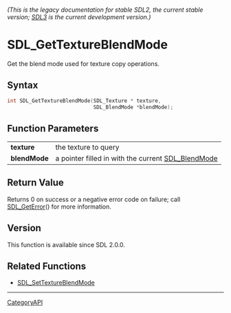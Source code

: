 ###### (This is the legacy documentation for stable SDL2, the current stable version; [SDL3](https://wiki.libsdl.org/SDL3/) is the current development version.)
# SDL_GetTextureBlendMode

Get the blend mode used for texture copy operations.

## Syntax

```c
int SDL_GetTextureBlendMode(SDL_Texture * texture,
                            SDL_BlendMode *blendMode);

```

## Function Parameters

|                   |                                                                     |
| ----------------- | ------------------------------------------------------------------- |
| **texture**       | the texture to query                                                |
| **blendMode**     | a pointer filled in with the current [SDL_BlendMode](SDL_BlendMode) |

## Return Value

Returns 0 on success or a negative error code on failure; call
[SDL_GetError](SDL_GetError)() for more information.

## Version

This function is available since SDL 2.0.0.

## Related Functions

* [SDL_SetTextureBlendMode](SDL_SetTextureBlendMode)

----
[CategoryAPI](CategoryAPI)

